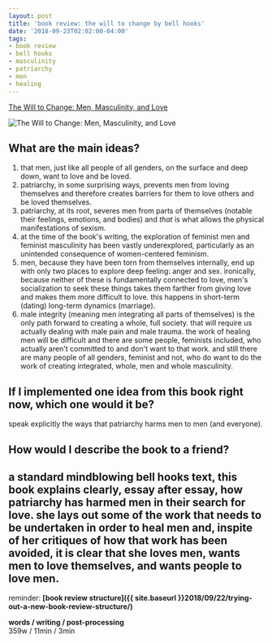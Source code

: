 ```yaml
---
layout: post
title: 'book review: the will to change by bell hooks'
date: '2018-09-23T02:02:00-04:00'
tags:
- book review
- bell hooks
- masculinity
- patriarchy
- men
- healing
--- 
```


[The Will to Change: Men, Masculinity, and Love](https://www.goodreads.com/book/show/17601.The_Will_to_Change)

![The Will to Change: Men, Masculinity, and Love](https://images.gr-assets.com/books/1348452379l/17601.jpg)



## What are the main ideas? 

1. that men, just like all people of all genders, on the surface and deep down, want to love and be loved. 
2. patriarchy, in some surprising ways, prevents men from loving themselves and therefore creates barriers for them to love others and be loved themselves. 
3. patriarchy, at its root, severes men from parts of themselves (notable their feelings, emotions, and bodies) and *that* is what allows the physical manifestations of sexism. 
4. at the time of the book's writing, the exploration of feminist men and feminist masculinity has been vastly underexplored, particularly as an unintended consequence of women-centered feminism. 
5. men, because they have been torn from themselves internally, end up with only two places to explore deep feeling: anger and sex. ironically, because neither of these is fundamentally connected to love, men's socialization to seek these things takes them farther from giving love and makes them more difficult to love. this happens in short-term (dating) long-term dynamics (marriage). 
6. male integrity (meaning men integrating all parts of themselves) is the only path forward to creating a whole, full society. that will require us actually dealing with male pain and male trauma. the work of healing men will be difficult and there are some people, feminists included, who actually aren't committed to and don't want to that work. and still there are many people of all genders, feminist and not, who do want to do the work of creating integrated, whole, men and whole masculinity. 

## If I implemented one idea from this book right now, which one would it be? 

speak explicitly the ways that patriarchy harms men to men (and everyone).

## How would I describe the book to a friend? 

a standard mindblowing bell hooks text, this book explains clearly, essay after essay, how patriarchy has harmed men in their search for love. she lays out some of the work that needs to be undertaken in order to heal men and, inspite of her critiques of how that work has been avoided, it is clear that she loves men, wants men to love themselves, and wants people to love men.
---

reminder: **[book review structure]({{ site.baseurl }}2018/09/22/trying-out-a-new-book-review-structure/)**

<!-- hyperlink bank -->


<!-- &#042; = asterisk -->
<!-- &#039; = single quote '-->

**words / writing / post-processing**  
359w / 11min / 3min 